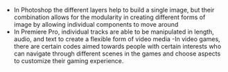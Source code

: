 - In Photoshop the different layers help to build a single image, but their combination allows for the modularity in creating different forms of image by allowing individual components to move around
- In Premiere Pro, individual tracks are able to be manipulated in length, audio, and text to create a flexible form of video media 
-In video games, there are certain codes aimed towards people with certain interests who can navigate through different scenes in the games and choose aspects to customize their gaming experience. 

